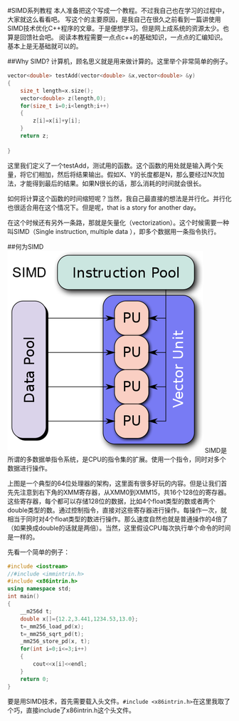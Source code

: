 #SIMD系列教程
本人准备把这个写成一个教程。不过我自己也在学习的过程中，大家就这么看看吧。
写这个的主要原因，是我自己在很久之前看到一篇讲使用SIMD技术优化C++程序的文章。于是便想学习。但是网上成系统的资源太少。也算是回馈社会吧。
阅读本教程需要一点点c++的基础知识，一点点的汇编知识。基本上是无基础就可以的。

##Why SIMD?
计算机，顾名思义就是用来做计算的。这里举个非常简单的例子。
```c++
vector<double> testAdd(vector<double> &x,vector<double> &y)
{
    size_t length=x.size();
    vector<double> z(length,0);
    for(size_t i=0;i<length;i++)
    {
        z[i]=x[i]+y[i];
    }
    return z;

}
```
这里我们定义了一个testAdd，测试用的函数。这个函数的用处就是输入两个矢量，将它们相加，然后将结果输出。假如X、Y的长度都是N，那么要经过N次加法，才能得到最后的结果。如果N很长的话，那么消耗的时间就会很长。

如何将计算这个函数的时间缩短呢？当然，我自己最直接的想法是并行化。并行化也很适合用在这个情况下。但是呢，that is a story for another day。

在这个时候还有另外一条路，那就是矢量化（vectorization）。这个时候需要一种叫SIMD（Single instruction, multiple data ），即多个数据用一条指令执行。

##何为SIMD
![Image of SIMD](https://github.com/fkfk000/SIMD-tutorial/blob/master/SIMD2.svg.png)
SIMD是所谓的多数据单指令系统，是CPU的指令集的扩展。使用一个指令，同时对多个数据进行操作。



上图是一个典型的64位处理器的架构，这里面有很多好玩的内容。但是让我们首先先注意到右下角的XMM寄存器，从XMM0到XMM15，共16个128位的寄存器。这些寄存器，每个都可以存储128位的数据，比如4个float类型的数或者两个double类型的数。通过控制指令，直接对这些寄存器进行操作。每操作一次，就相当于同时对4个float类型的数进行操作。那么速度自然也就是普通操作的4倍了（如果换成double的话就是两倍）。当然，这里假设CPU每次执行单个命令的时间是一样的。






先看一个简单的例子：
```c++
#include <iostream>
//#include <immintrin.h>
#include <x86intrin.h>
using namespace std;
int main()
{
    __m256d t;
    double x[]={12.2,3.441,1234.53,13.0};
    t=_mm256_load_pd(x);
    t=_mm256_sqrt_pd(t);
    _mm256_store_pd(x, t);
    for(int i=0;i<=3;i++)
    {
        cout<<x[i]<<endl;
    }
    return 0;
}
```
要是用SIMD技术，首先需要载入头文件。`#include <x86intrin.h>`在这里我取了个巧，直接include了x86intrin.h这个头文件。
